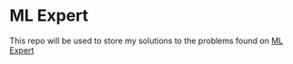 # ML Expert

This repo will be used to store my solutions to the problems found on [ML Expert](https://www.algoexpert.io/content#mle)
